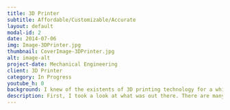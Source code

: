 ```yaml
---
title: 3D Printer
subtitle: Affordable/Customizable/Accurate 
layout: default
modal-id: 2
date: 2014-07-06
img: Image-3DPrinter.jpg
thumbnail: CoverImage-3DPrinter.jpg
alt: image-alt
project-date: Mechanical Engineering
client: 3D Printer
category: In Progress
youtube_h: 0
background: I knew of the existents of 3D printing technology for a while now but only in the beginning of 2015, I really started to take a deeper look into the technology and its future. I quickly fell in love with the possibilities of the 3D printing technology and the affordability of the fused deposition modelling technology. I had many friends who were building their own versions of 3D printers and I thought, I should make one myself! It was a great chance to do some exciting mechanical design and also get a 3D printer at the end! My goals are $500 CAD, Cartesian system and relatively big build volume (~ 200 mm x 200 mm x200 mm).
description: First, I took a look at what was out there. There are many 3D printer designs, but only few of them caught my eyes (many of them are very similar). Four 3D printer designs that caught my eyes were, Delta, Direct Extruder with X gantry on Y gantry (MakerBot Replicator 2), Bowden Cartesian setup (Ultimaker) and H-bot design. I wanted an elegant design that I would have fun designing and also because of some issues like the ripple effect (ripples in the final print, due to the heavy gantry moving) I eliminated the MakerBot Replicator 2 design. Honestly the delta seemed like a great choice but there has been many DIY delta printers and most of my friends were choosing this design. Since I plan on releasing the documentations, CAD and a little tutorials, I decided to eliminate the delta design and do something different (one can argue on which is the superior designs, but in my opinion, they are all elegant and functional. Also, I wanted to do something different, new and exciting for myself, and I was confident that execution and implementation is what will make this special.). Lastly, it was H-bot and Ultimaker design. I knew there were many lovers of the Ultimaker and their design excited me more than the H-bot, so I decided on the Ultimaker design for the gantry setup. For a bigger volume, I did not wanted to do the cantilever bed design that are on the MakerBot Replicator 2 and the Ultimaker, so I decided to do a two point lead screw bed design. This is a project that I want to focus on the mechanical engineering and letting other people use this project with ease, so I decided on the popular and cheap Ramps 1.4 board and NEMA17 stepper motors. Also my printer uses the Marlin open source software for reliability (compare to writing my own controls) and ease of use and modifications. It is important to use parts that are easy to make. So all the parts are laser cut, off the shelf or 3D printed (3D printer building 3D printers!). Like I mentioned above, when I finish the project, I plan on releasing the source and have a little tutorial!
---
```

